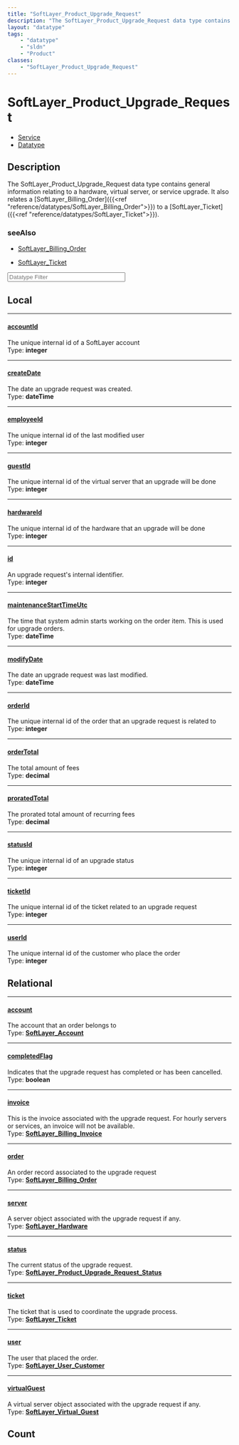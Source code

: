 ```yaml
---
title: "SoftLayer_Product_Upgrade_Request"
description: "The SoftLayer_Product_Upgrade_Request data type contains general information relating to a hardware, virtual server, or... "
layout: "datatype"
tags:
    - "datatype"
    - "sldn"
    - "Product"
classes:
    - "SoftLayer_Product_Upgrade_Request"
---
```


# SoftLayer_Product_Upgrade_Request
<div id='service-datatype'>
    <ul id='sldn-reference-tabs'>
    <li id='service'> <a href='/reference/services/SoftLayer_Product_Upgrade_Request' >Service</a></li>    <li id='datatype'> <a href='/reference/datatypes/SoftLayer_Product_Upgrade_Request' >Datatype</a></li>
    </ul>
</div>

## Description 


The SoftLayer_Product_Upgrade_Request data type contains general information relating to a hardware, virtual server, or service upgrade. It also relates a [SoftLayer_Billing_Order]({{<ref "reference/datatypes/SoftLayer_Billing_Order">}}) to a [SoftLayer_Ticket]({{<ref "reference/datatypes/SoftLayer_Ticket">}}). 



### seeAlso

* [SoftLayer_Billing_Order](/reference/services/SoftLayer_Billing_Order )


* [SoftLayer_Ticket](/reference/services/SoftLayer_Ticket )




<!-- Filer BEGIN -->
<div class="view-filters">
        <div class="clearfix">
            <div class="search-input-box">
                <input placeholder="Datatype Filter" onkeyup="titleSearch(inputId='prop-input', divId='properties', elementClass='prop-row')" 
                    type="text" id="prop-input" value="" size="30" maxlength="128" class="form-text">
            </div>
        </div>
</div>
<!-- Filer END -->

<div id="properties" class="content">
<div id="localProperties" class="prop-content" >

## Local
<div class="prop-row">

-----
[accountId]: #accountid
#### [accountId]
The unique internal id of a SoftLayer account  
<span class="type-label">Type: </span>**integer**  



</div>
<div class="prop-row">

-----
[createDate]: #createdate
#### [createDate]
The date an upgrade request was created.  
<span class="type-label">Type: </span>**dateTime**  



</div>
<div class="prop-row">

-----
[employeeId]: #employeeid
#### [employeeId]
The unique internal id of the last modified user  
<span class="type-label">Type: </span>**integer**  



</div>
<div class="prop-row">

-----
[guestId]: #guestid
#### [guestId]
The unique internal id of the virtual server that an upgrade will be done  
<span class="type-label">Type: </span>**integer**  



</div>
<div class="prop-row">

-----
[hardwareId]: #hardwareid
#### [hardwareId]
The unique internal id of the hardware that an upgrade will be done  
<span class="type-label">Type: </span>**integer**  



</div>
<div class="prop-row">

-----
[id]: #id
#### [id]
An upgrade request's internal identifier.  
<span class="type-label">Type: </span>**integer**  



</div>
<div class="prop-row">

-----
[maintenanceStartTimeUtc]: #maintenancestarttimeutc
#### [maintenanceStartTimeUtc]
The time that system admin starts working on the order item.  This is used for upgrade orders.  
<span class="type-label">Type: </span>**dateTime**  



</div>
<div class="prop-row">

-----
[modifyDate]: #modifydate
#### [modifyDate]
The date an upgrade request was last modified.  
<span class="type-label">Type: </span>**dateTime**  



</div>
<div class="prop-row">

-----
[orderId]: #orderid
#### [orderId]
The unique internal id of the order that an upgrade request is related to  
<span class="type-label">Type: </span>**integer**  



</div>
<div class="prop-row">

-----
[orderTotal]: #ordertotal
#### [orderTotal]
The total amount of fees  
<span class="type-label">Type: </span>**decimal**  



</div>
<div class="prop-row">

-----
[proratedTotal]: #proratedtotal
#### [proratedTotal]
The prorated total amount of recurring fees  
<span class="type-label">Type: </span>**decimal**  



</div>
<div class="prop-row">

-----
[statusId]: #statusid
#### [statusId]
The unique internal id of an upgrade status  
<span class="type-label">Type: </span>**integer**  



</div>
<div class="prop-row">

-----
[ticketId]: #ticketid
#### [ticketId]
The unique internal id of the ticket related to an upgrade request  
<span class="type-label">Type: </span>**integer**  



</div>
<div class="prop-row">

-----
[userId]: #userid
#### [userId]
The unique internal id of the customer who place the order  
<span class="type-label">Type: </span>**integer**  



</div>
</div>
<!-- LOCAL PROPERTY END -->

<div id="relationalProperties"  class="prop-content" >

## Relational
<div class="prop-row">

-----
[account]: #account
#### [account]
The account that an order belongs to  
<span class="type-label">Type: </span>**<a href='/reference/datatypes/SoftLayer_Account'>SoftLayer_Account </a>**  



</div>
<div class="prop-row">

-----
[completedFlag]: #completedflag
#### [completedFlag]
Indicates that the upgrade request has completed or has been cancelled.  
<span class="type-label">Type: </span>**boolean**  



</div>
<div class="prop-row">

-----
[invoice]: #invoice
#### [invoice]
This is the invoice associated with the upgrade request. For hourly servers or services, an invoice will not be available.  
<span class="type-label">Type: </span>**<a href='/reference/datatypes/SoftLayer_Billing_Invoice'>SoftLayer_Billing_Invoice </a>**  



</div>
<div class="prop-row">

-----
[order]: #order
#### [order]
An order record associated to the upgrade request  
<span class="type-label">Type: </span>**<a href='/reference/datatypes/SoftLayer_Billing_Order'>SoftLayer_Billing_Order </a>**  



</div>
<div class="prop-row">

-----
[server]: #server
#### [server]
A server object associated with the upgrade request if any.  
<span class="type-label">Type: </span>**<a href='/reference/datatypes/SoftLayer_Hardware'>SoftLayer_Hardware </a>**  



</div>
<div class="prop-row">

-----
[status]: #status
#### [status]
The current status of the upgrade request.  
<span class="type-label">Type: </span>**<a href='/reference/datatypes/SoftLayer_Product_Upgrade_Request_Status'>SoftLayer_Product_Upgrade_Request_Status </a>**  



</div>
<div class="prop-row">

-----
[ticket]: #ticket
#### [ticket]
The ticket that is used to coordinate the upgrade process.  
<span class="type-label">Type: </span>**<a href='/reference/datatypes/SoftLayer_Ticket'>SoftLayer_Ticket </a>**  



</div>
<div class="prop-row">

-----
[user]: #user
#### [user]
The user that placed the order.  
<span class="type-label">Type: </span>**<a href='/reference/datatypes/SoftLayer_User_Customer'>SoftLayer_User_Customer </a>**  



</div>
<div class="prop-row">

-----
[virtualGuest]: #virtualguest
#### [virtualGuest]
A virtual server object associated with the upgrade request if any.  
<span class="type-label">Type: </span>**<a href='/reference/datatypes/SoftLayer_Virtual_Guest'>SoftLayer_Virtual_Guest </a>**  



</div>

## Count
</div>



